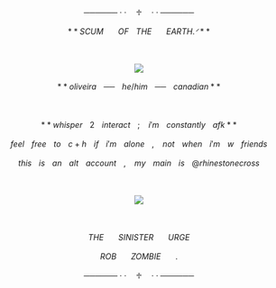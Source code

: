 <p align="center">────── · · ㅤ♱ ㅤ· · ──────
</p>

$$**SCUMㅤㅤOFㅤTHEㅤㅤEARTH .ᐟ**$$

ㅤ

<p align="center">
<img src="https://github.com/diamondcross/diamondcross/assets/158665098/cb0837cf-dc87-4aed-b265-68fd955abb5c"/>
</p>

$$**oliveiraㅤ──ㅤhe/himㅤ──ㅤcanadian**$$

ㅤ
ㅤ

$$**whisperㅤ2ㅤinteractㅤ;ㅤi'mㅤconstantlyㅤafk**$$


$$feelㅤfreeㅤtoㅤc+hㅤifㅤi'mㅤaloneㅤ,ㅤnotㅤwhenㅤi'mㅤwㅤfriends$$

$$thisㅤisㅤanㅤaltㅤaccountㅤ,ㅤmyㅤmainㅤisㅤ@rhinestonecross$$


ㅤ

<p align="center">
<img src="https://github.com/diamondcross/diamondcross/assets/158665098/82842b26-5671-4a42-9a18-095d61ae65ef"/>
</p>

ㅤ

$$THEㅤㅤSINISTERㅤㅤURGE$$

$$ROBㅤㅤZOMBIEㅤㅤ.$$

<p align="center">────── · · ㅤ♱ ㅤ· · ──────
</p>

